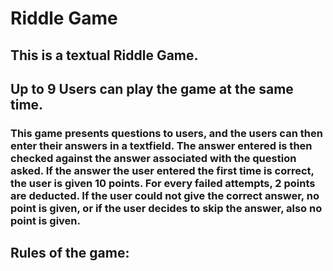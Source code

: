 # Riddle Game
## This is a textual Riddle Game.
## Up to 9 Users can play the game at the same time.
### This game presents questions to users, and the users can then enter their answers in a textfield. The answer entered is then checked against the answer associated with the question asked. If the answer the user entered the first time is correct, the user is given 10 points. For every failed attempts, 2 points are deducted. If the user could not give the correct answer, no point is given, or if the user decides to skip the answer, also no point is given.

## Rules of the game:
